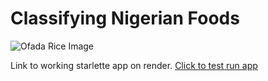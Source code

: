 # Classifying Nigerian Foods
![Ofada Rice Image](http://dooneyskitchen.com/wp-content/uploads/2014/11/Ofada-rice-2-1024x6821.jpg)

Link to working starlette app on render.
[Click to test run app](https://which-food-be-this.onrender.com/)
